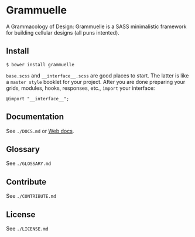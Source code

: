 # Grammuelle

A Grammacology of Design: Grammuelle is a SASS minimalistic framework for 
building cellular designs (all puns intented).

## Install

    $ bower install grammuelle

`base.scss` and `__interface__.scss` are good places to start. The latter is
like a `master style` booklet for your project. After you are done preparing
your grids, modules, hooks, responses, etc., `import` your interface:

    @import "__interface__";

## Documentation

See `./DOCS.md` or [Web docs](http://grammuelle.io/docs).

## Glossary

See `./GLOSSARY.md`

## Contribute

See `./CONTRIBUTE.md`

## License

See `./LICENSE.md`
